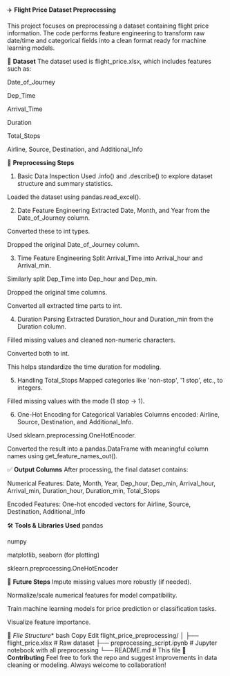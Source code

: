 ✈️ **Flight Price Dataset Preprocessing**

This project focuses on preprocessing a dataset containing flight price information. The code performs feature engineering to transform raw date/time and categorical fields into a clean format ready for machine learning models.

📁 **Dataset**
The dataset used is flight_price.xlsx, which includes features such as:

Date_of_Journey

Dep_Time

Arrival_Time

Duration

Total_Stops

Airline, Source, Destination, and Additional_Info

🧼 **Preprocessing Steps**
1. Basic Data Inspection
Used .info() and .describe() to explore dataset structure and summary statistics.

Loaded the dataset using pandas.read_excel().

2. Date Feature Engineering
Extracted Date, Month, and Year from the Date_of_Journey column.

Converted these to int types.

Dropped the original Date_of_Journey column.

3. Time Feature Engineering
Split Arrival_Time into Arrival_hour and Arrival_min.

Similarly split Dep_Time into Dep_hour and Dep_min.

Dropped the original time columns.

Converted all extracted time parts to int.

4. Duration Parsing
Extracted Duration_hour and Duration_min from the Duration column.

Filled missing values and cleaned non-numeric characters.

Converted both to int.

This helps standardize the time duration for modeling.

5. Handling Total_Stops
Mapped categories like 'non-stop', '1 stop', etc., to integers.

Filled missing values with the mode (1 stop → 1).

6. One-Hot Encoding for Categorical Variables
Columns encoded: Airline, Source, Destination, and Additional_Info.

Used sklearn.preprocessing.OneHotEncoder.

Converted the result into a pandas.DataFrame with meaningful column names using get_feature_names_out().

✅ **Output Columns**
After processing, the final dataset contains:

Numerical Features: Date, Month, Year, Dep_hour, Dep_min, Arrival_hour, Arrival_min, Duration_hour, Duration_min, Total_Stops

Encoded Features: One-hot encoded vectors for Airline, Source, Destination, Additional_Info

🛠️ **Tools & Libraries Used**
pandas

numpy

matplotlib, seaborn (for plotting)

sklearn.preprocessing.OneHotEncoder

📌 **Future Steps**
Impute missing values more robustly (if needed).

Normalize/scale numerical features for model compatibility.

Train machine learning models for price prediction or classification tasks.

Visualize feature importance.

📂 *File Structure**
bash
Copy
Edit
flight_price_preprocessing/
│
├── flight_price.xlsx             # Raw dataset
├── preprocessing_script.ipynb    # Jupyter notebook with all preprocessing
└── README.md                     # This file
🤝 **Contributing**
Feel free to fork the repo and suggest improvements in data cleaning or modeling. Always welcome to collaboration!

